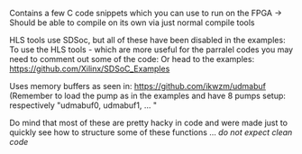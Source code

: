 Contains a few C code snippets which you can use to run on the FPGA -> Should be able to compile on its own via just normal compile tools

HLS tools use SDSoc, but all of these have been disabled in the examples:
To use the HLS tools - which are more useful for the parralel codes you may need to comment out some of the code:
Or head to the examples:
https://github.com/Xilinx/SDSoC_Examples

Uses memory buffers as seen in:
https://github.com/ikwzm/udmabuf
(Remember to load the pump as in the examples and have 8 pumps setup: respectively "udmabuf0, udmabuf1, ... "

Do mind that most of these are pretty hacky in code and were made just to quickly see how to structure some of these functions ... *do not expect clean code*
